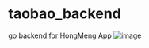 # taobao_backend
go backend for HongMeng App
![image](https://github.com/zhoujunlingla/taobao_backend/assets/92622599/704d5058-b1e8-4fe7-910f-98df235cff3f)
